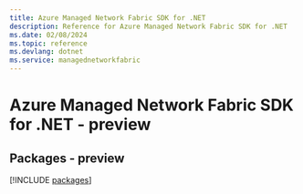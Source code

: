 ```yaml
---
title: Azure Managed Network Fabric SDK for .NET
description: Reference for Azure Managed Network Fabric SDK for .NET
ms.date: 02/08/2024
ms.topic: reference
ms.devlang: dotnet
ms.service: managednetworkfabric
---
```

# Azure Managed Network Fabric SDK for .NET - preview
## Packages - preview
[!INCLUDE [packages](managed-network-fabric-index.md)]